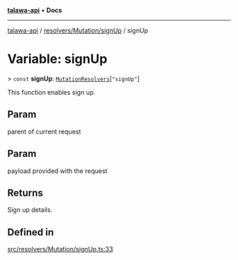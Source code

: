 [**talawa-api**](../../../../README.md) • **Docs**

***

[talawa-api](../../../../modules.md) / [resolvers/Mutation/signUp](../README.md) / signUp

# Variable: signUp

\> `const` **signUp**: [`MutationResolvers`](../../../../types/generatedGraphQLTypes/type-aliases/MutationResolvers.md)\[`"signUp"`\]

This function enables sign up.

## Param

parent of current request

## Param

payload provided with the request

## Returns

Sign up details.

## Defined in

[src/resolvers/Mutation/signUp.ts:33](https://github.com/PalisadoesFoundation/talawa-api/blob/5e38dbf44e47f2fc703410fad29ab5c8f7f26c77/src/resolvers/Mutation/signUp.ts#L33)
